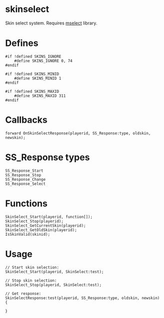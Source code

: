 # skinselect
Skin select system. Requires [mselect](https://github.com/Open-GTO/mselect) library.

# Defines
```Pawn
#if !defined SKINS_IGNORE
	#define SKINS_IGNORE 0, 74
#endif

#if !defined SKINS_MINID
	#define SKINS_MINID 1
#endif

#if !defined SKINS_MAXID
	#define SKINS_MAXID 311
#endif
```

# Callbacks
```Pawn
forward OnSkinSelectResponse(playerid, SS_Response:type, oldskin, newskin);
```

# SS_Response types
```Pawn
SS_Response_Start
SS_Response_Stop
SS_Response_Change
SS_Response_Select
```

# Functions
```Pawn
SkinSelect_Start(playerid, function[]);
SkinSelect_Stop(playerid);
SkinSelect_GetCurrentSkin(playerid);
SkinSelect_GetOldSkin(playerid);
IsSkinValid(skinid);
```

# Usage
```Pawn
// Start skin selection:
SkinSelect_Start(playerid, SkinSelect:test);

// Stop skin selection:
SkinSelect_Stop(playerid, SkinSelect:test);

// Get response:
SkinSelectResponse:test(playerid, SS_Response:type, oldskin, newskin)
{

}
```
